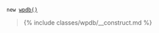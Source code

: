 <p><code>new <a href="https://developer.wordpress.org/reference/classes/wpdb/">wpdb()</a></code></p>

<blockquote>

{% include classes/wpdb/__construct.md %}

</blockquote>